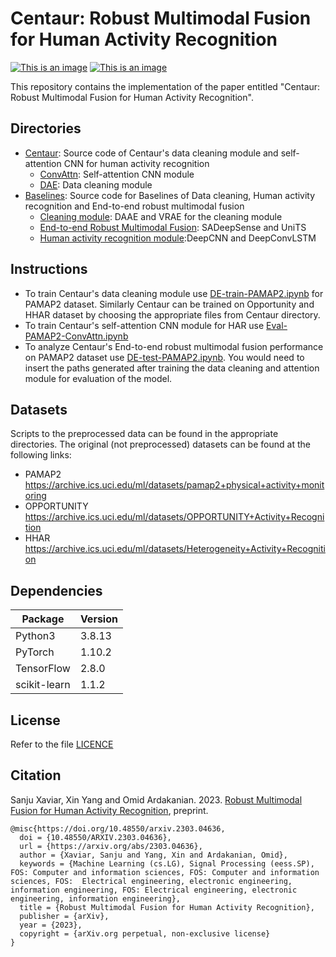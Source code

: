 # Centaur: Robust Multimodal Fusion for Human Activity Recognition
[![This is an image](https://img.shields.io/badge/arXiv-2303.04636-darkred)](https://arxiv.org/abs/2303.04636)
[![This is an image](https://img.shields.io/badge/license-MIT-green)](https://github.com/Sanju-Xaviar/Centaur/blob/main/LICENSE.md)

This repository contains the implementation of the paper entitled "Centaur: Robust Multimodal Fusion for Human Activity Recognition".


## Directories
  * [Centaur](https://github.com/sustainable-computing/Centaur/tree/main/Centaur): Source code of Centaur's data cleaning module and self-attention CNN for human activity recognition
       * [ConvAttn](https://github.com/sustainable-computing/Centaur/tree/main/Centaur/ConvAttn): Self-attention CNN module
       * [DAE](https://github.com/sustainable-computing/Centaur/tree/main/Centaur/DAE): Data cleaning module
  * [Baselines](https://github.com/sustainable-computing/Centaur/tree/main/Baselines): Source code for Baselines of Data cleaning, Human activity recognition and End-to-end robust multimodal fusion
       * [Cleaning module](https://github.com/sustainable-computing/Centaur/tree/main/Baselines/Cleaning%20module): DAAE and VRAE for the cleaning module
       * [End-to-end Robust Multimodal Fusion](https://github.com/sustainable-computing/Centaur/tree/main/Baselines/End-to-end%20Robust%20Multimodal%20Fusion): SADeepSense and UniTS
       * [Human activity recognition module](https://github.com/sustainable-computing/Centaur/tree/main/Baselines/Human%20activity%20recognition%20module):DeepCNN and DeepConvLSTM

## Instructions
 * To train Centaur's data cleaning module use [DE-train-PAMAP2.ipynb](https://github.com/sustainable-computing/Centaur/blob/main/Centaur/DAE/DE-train-PAMAP2.ipynb) for PAMAP2 dataset. Similarly Centaur can be trained on Opportunity and HHAR dataset by choosing the appropriate files from Centaur directory.
 * To train Centaur's self-attention CNN module for HAR use [Eval-PAMAP2-ConvAttn.ipynb](https://github.com/sustainable-computing/Centaur/blob/main/Centaur/ConvAttn/Eval-PAMAP2-ConvAttn.ipynb)
 * To analyze Centaur's End-to-end robust multimodal fusion performance on PAMAP2 dataset use [DE-test-PAMAP2.ipynb](https://github.com/sustainable-computing/Centaur/blob/main/Centaur/DAE/DE-test-PAMAP2.ipynb). You would need to insert the  paths generated after training the data cleaning and attention module for evaluation of the model.
 
## Datasets
Scripts to the preprocessed data can be found in the appropriate directories.
The original (not preprocessed) datasets can be found at the following links:

 * PAMAP2 https://archive.ics.uci.edu/ml/datasets/pamap2+physical+activity+monitoring
 * OPPORTUNITY https://archive.ics.uci.edu/ml/datasets/OPPORTUNITY+Activity+Recognition
 * HHAR https://archive.ics.uci.edu/ml/datasets/Heterogeneity+Activity+Recognition


## Dependencies
Package       | Version
------------- | -------------
Python3       | 3.8.13
PyTorch       | 1.10.2
TensorFlow    | 2.8.0
scikit-learn  | 1.1.2

## License
Refer to the file [LICENCE](https://github.com/Sanju-Xaviar/Centaur/blob/main/LICENSE.md)

## Citation
Sanju Xaviar, Xin Yang and Omid Ardakanian. 2023. [Robust Multimodal Fusion for Human Activity Recognition](https://arxiv.org/abs/2303.04636), preprint.
```
@misc{https://doi.org/10.48550/arxiv.2303.04636,
  doi = {10.48550/ARXIV.2303.04636},
  url = {https://arxiv.org/abs/2303.04636}, 
  author = {Xaviar, Sanju and Yang, Xin and Ardakanian, Omid}, 
  keywords = {Machine Learning (cs.LG), Signal Processing (eess.SP), FOS: Computer and information sciences, FOS: Computer and information sciences, FOS:  Electrical engineering, electronic engineering, information engineering, FOS: Electrical engineering, electronic engineering, information engineering},
  title = {Robust Multimodal Fusion for Human Activity Recognition},
  publisher = {arXiv},
  year = {2023},
  copyright = {arXiv.org perpetual, non-exclusive license}
}
```


